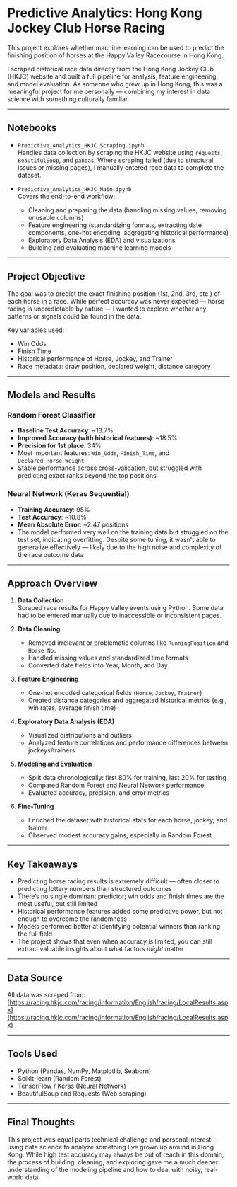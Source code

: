 # Predictive Analytics: Hong Kong Jockey Club Horse Racing

This project explores whether machine learning can be used to predict the finishing position of horses at the Happy Valley Racecourse in Hong Kong.

I scraped historical race data directly from the Hong Kong Jockey Club (HKJC) website and built a full pipeline for analysis, feature engineering, and model evaluation. As someone who grew up in Hong Kong, this was a meaningful project for me personally — combining my interest in data science with something culturally familiar.

---

## Notebooks

- `Predictive_Analytics_HKJC_Scraping.ipynb`  
  Handles data collection by scraping the HKJC website using `requests`, `BeautifulSoup`, and `pandas`. Where scraping failed (due to structural issues or missing pages), I manually entered race data to complete the dataset.

- `Predictive_Analytics_HKJC_Main.ipynb`  
  Covers the end-to-end workflow:
  - Cleaning and preparing the data (handling missing values, removing unusable columns)
  - Feature engineering (standardizing formats, extracting date components, one-hot encoding, aggregating historical performance)
  - Exploratory Data Analysis (EDA) and visualizations
  - Building and evaluating machine learning models

---

## Project Objective

The goal was to predict the exact finishing position (1st, 2nd, 3rd, etc.) of each horse in a race. While perfect accuracy was never expected — horse racing is unpredictable by nature — I wanted to explore whether any patterns or signals could be found in the data.

Key variables used:
- Win Odds
- Finish Time
- Historical performance of Horse, Jockey, and Trainer
- Race metadata: draw position, declared weight, distance category

---

## Models and Results

### Random Forest Classifier

- **Baseline Test Accuracy**: ~13.7%
- **Improved Accuracy (with historical features)**: ~18.5%
- **Precision for 1st place**: 34%
- Most important features: `Win_Odds`, `Finish_Time`, and `Declared_Horse_Weight`
- Stable performance across cross-validation, but struggled with predicting exact ranks beyond the top positions

### Neural Network (Keras Sequential)

- **Training Accuracy**: 95%
- **Test Accuracy**: ~10.8%
- **Mean Absolute Error**: ~2.47 positions
- The model performed very well on the training data but struggled on the test set, indicating overfitting. Despite some tuning, it wasn't able to generalize effectively — likely due to the high noise and complexity of the race outcome data

---

## Approach Overview

1. **Data Collection**  
   Scraped race results for Happy Valley events using Python. Some data had to be entered manually due to inaccessible or inconsistent pages.

2. **Data Cleaning**  
   - Removed irrelevant or problematic columns like `RunningPosition` and `Horse No.`
   - Handled missing values and standardized time formats
   - Converted date fields into Year, Month, and Day

3. **Feature Engineering**  
   - One-hot encoded categorical fields (`Horse`, `Jockey`, `Trainer`)
   - Created distance categories and aggregated historical metrics (e.g., win rates, average finish time)

4. **Exploratory Data Analysis (EDA)**  
   - Visualized distributions and outliers
   - Analyzed feature correlations and performance differences between jockeys/trainers

5. **Modeling and Evaluation**  
   - Split data chronologically: first 80% for training, last 20% for testing
   - Compared Random Forest and Neural Network performance
   - Evaluated accuracy, precision, and error metrics

6. **Fine-Tuning**  
   - Enriched the dataset with historical stats for each horse, jockey, and trainer
   - Observed modest accuracy gains, especially in Random Forest

---

## Key Takeaways

- Predicting horse racing results is extremely difficult — often closer to predicting lottery numbers than structured outcomes
- There’s no single dominant predictor; win odds and finish times are the most useful, but still limited
- Historical performance features added some predictive power, but not enough to overcome the randomness
- Models performed better at identifying potential winners than ranking the full field
- The project shows that even when accuracy is limited, you can still extract valuable insights about what factors *might* matter

---

## Data Source

All data was scraped from:  
[https://racing.hkjc.com/racing/information/English/racing/LocalResults.aspx](https://racing.hkjc.com/racing/information/English/racing/LocalResults.aspx)

---

## Tools Used

- Python (Pandas, NumPy, Matplotlib, Seaborn)
- Scikit-learn (Random Forest)
- TensorFlow / Keras (Neural Network)
- BeautifulSoup and Requests (Web scraping)

---

## Final Thoughts

This project was equal parts technical challenge and personal interest — using data science to analyze something I’ve grown up around in Hong Kong. While high test accuracy may always be out of reach in this domain, the process of building, cleaning, and exploring gave me a much deeper understanding of the modeling pipeline and how to deal with noisy, real-world data.
